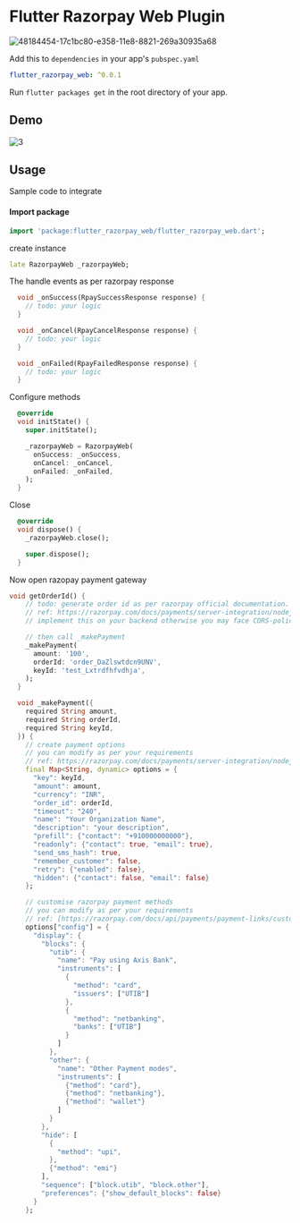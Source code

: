 <p align="center">
<h1>
Flutter Razorpay Web Plugin
</h1>

![48184454-17c1bc80-e358-11e8-8821-269a30935a68](https://github.com/priyaranjan12345/flutter_razorpay_web/assets/47207977/7c107eed-5b02-40a5-b036-cfc21f58b19a)


Add this to `dependencies` in your app's `pubspec.yaml`

```yaml
flutter_razorpay_web: ^0.0.1
```

Run `flutter packages get` in the root directory of your app.

## Demo

![3](https://github.com/priyaranjan12345/flutter_razorpay_web/assets/47207977/29c76cb3-b5bb-406c-9d1d-0fb6844a937a)

## Usage

Sample code to integrate

#### Import package

```dart
import 'package:flutter_razorpay_web/flutter_razorpay_web.dart';
```

create instance

```dart
late RazorpayWeb _razorpayWeb;
```

The handle events as per razorpay response

```dart
  void _onSuccess(RpaySuccessResponse response) {
    // todo: your logic
  }

  void _onCancel(RpayCancelResponse response) {
    // todo: your logic
  }

  void _onFailed(RpayFailedResponse response) {
    // todo: your logic
  }
```

Configure methods

```dart
  @override
  void initState() {
    super.initState();

    _razorpayWeb = RazorpayWeb(
      onSuccess: _onSuccess,
      onCancel: _onCancel,
      onFailed: _onFailed,
    );
  }
```

Close 

```dart
  @override
  void dispose() {
    _razorpayWeb.close();

    super.dispose();
  }
```

Now open razopay payment gateway
```dart
void getOrderId() {
    // todo: generate order id as per razorpay official documentation.
    // ref: https://razorpay.com/docs/payments/server-integration/nodejs/payment-gateway/build-integration/#13-create-an-order-in-server
    // implement this on your backend otherwise you may face CORS-policy issue in web

    // then call _makePayment
    _makePayment(
      amount: '100',
      orderId: 'order_DaZlswtdcn9UNV',
      keyId: 'test_Lxtrdfhfvdhja',
    );
  }

  void _makePayment({
    required String amount,
    required String orderId,
    required String keyId,
  }) {
    // create payment options
    // you can modify as per your requirements
    // ref: https://razorpay.com/docs/payments/server-integration/nodejs/payment-gateway/build-integration/#code-to-add-pay-button
    final Map<String, dynamic> options = {
      "key": keyId,
      "amount": amount,
      "currency": "INR",
      "order_id": orderId,
      "timeout": "240",
      "name": "Your Organization Name",
      "description": "your description",
      "prefill": {"contact": "+910000000000"},
      "readonly": {"contact": true, "email": true},
      "send_sms_hash": true,
      "remember_customer": false,
      "retry": {"enabled": false},
      "hidden": {"contact": false, "email": false}
    };

    // customise razorpay payment methods
    // you can modify as per your requirements
    // ref: [https://razorpay.com/docs/api/payments/payment-links/customise-payment-methods/](https://razorpay.com/docs/payments/payment-gateway/web-integration/standard/configure-payment-methods/)
    options["config"] = {
      "display": {
        "blocks": {
          "utib": {
            "name": "Pay using Axis Bank",
            "instruments": [
              {
                "method": "card",
                "issuers": ["UTIB"]
              },
              {
                "method": "netbanking",
                "banks": ["UTIB"]
              }
            ]
          },
          "other": {
            "name": "Other Payment modes",
            "instruments": [
              {"method": "card"},
              {"method": "netbanking"},
              {"method": "wallet"}
            ]
          }
        },
        "hide": [
          {
            "method": "upi",
          },
          {"method": "emi"}
        ],
        "sequence": ["block.utib", "block.other"],
        "preferences": {"show_default_blocks": false}
      }
    };
```

